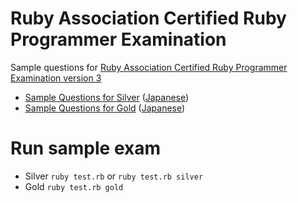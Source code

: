 # Ruby Association Certified Ruby Programmer Examination

Sample questions for [Ruby Association Certified Ruby Programmer Examination version 3](https://www.ruby.or.jp/en/certification/examination/)

* [Sample Questions for Silver](silver.md) ([Japanese](silver_ja.md))
* [Sample Questions for Gold](gold.md) ([Japanese](gold_ja.md))

# Run sample exam

* Silver `ruby test.rb` or `ruby test.rb silver`
* Gold `ruby test.rb gold`

